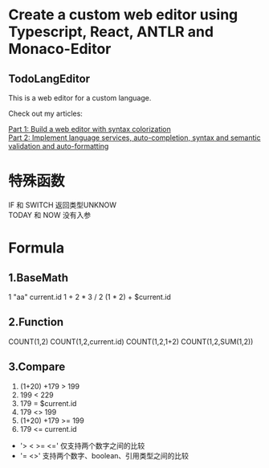 # Create a custom web editor using Typescript, React, ANTLR and Monaco-Editor
## TodoLangEditor
This is a web editor for a custom language.

Check out my articles:  
  
[Part 1: Build a web editor with syntax colorization](https://medium.com/better-programming/create-a-custom-web-editor-using-typescript-react-antlr-and-monaco-editor-part-1-2f710c69c18c)  
[Part 2: Implement language services, auto-completion, syntax and semantic validation and auto-formatting](https://medium.com/better-programming/create-a-custom-web-editor-using-typescript-react-antlr-and-monaco-editor-bcfc7554e446)  


# 特殊函数
IF 和 SWITCH 返回类型UNKNOW  
TODAY 和 NOW 没有入参  

# Formula
## 1.BaseMath
1
"aa"
current.id
1 + 2 * 3 / 2
(1 * 2) + $current.id

## 2.Function
COUNT(1,2)
COUNT(1,2,current.id)
COUNT(1,2,1+2)
COUNT(1,2,SUM(1,2))

## 3.Compare
1. (1+20) +179 > 199
2. 199 < 229
3. 179 = $current.id
4. 179 <> 199
5. (1+20) +179 >= 199
6. 179 <= current.id

+ '> < >= <=' 仅支持两个数字之间的比较
+ '= <>' 支持两个数字、boolean、引用类型之间的比较